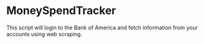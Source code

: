 # MoneySpendTracker

This script will login to the Bank of America and fetch information from your accounts using web scraping.
